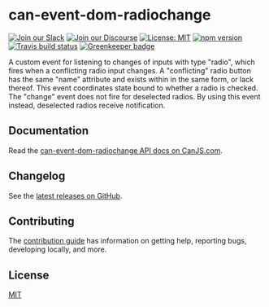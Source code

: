 # can-event-dom-radiochange

[![Join our Slack](https://img.shields.io/badge/slack-join%20chat-611f69.svg)](https://www.bitovi.com/community/slack?utm_source=badge&utm_medium=badge&utm_campaign=pr-badge&utm_content=badge)
[![Join our Discourse](https://img.shields.io/discourse/https/forums.bitovi.com/posts.svg)](https://forums.bitovi.com/?utm_source=badge&utm_medium=badge&utm_campaign=pr-badge&utm_content=badge)
[![License: MIT](https://img.shields.io/badge/license-MIT-blue.svg)](https://github.com/canjs/can-event-dom-radiochange/blob/master/LICENSE)
[![npm version](https://badge.fury.io/js/can-event-dom-radiochange.svg)](https://www.npmjs.com/package/can-event-dom-radiochange)
[![Travis build status](https://travis-ci.org/canjs/can-event-dom-radiochange.svg?branch=master)](https://travis-ci.org/canjs/can-event-dom-radiochange)
[![Greenkeeper badge](https://badges.greenkeeper.io/canjs/can-event-dom-radiochange.svg)](https://greenkeeper.io/)

A custom event for listening to changes of inputs with type "radio", which fires when a conflicting radio input changes. A "conflicting" radio button has the same "name" attribute and exists within in the same form, or lack thereof. This event coordinates state bound to whether a radio is checked. The "change" event does not fire for deselected radios. By using this event instead, deselected radios receive notification.

## Documentation

Read the [can-event-dom-radiochange API docs on CanJS.com](https://canjs.com/doc/can-event-dom-radiochange.html).

## Changelog

See the [latest releases on GitHub](https://github.com/canjs/can-event-dom-radiochange/releases).

## Contributing

The [contribution guide](https://github.com/canjs/can-event-dom-radiochange/blob/master/CONTRIBUTING.md) has information on getting help, reporting bugs, developing locally, and more.

## License

[MIT](https://github.com/canjs/can-event-dom-radiochange/blob/master/LICENSE)

